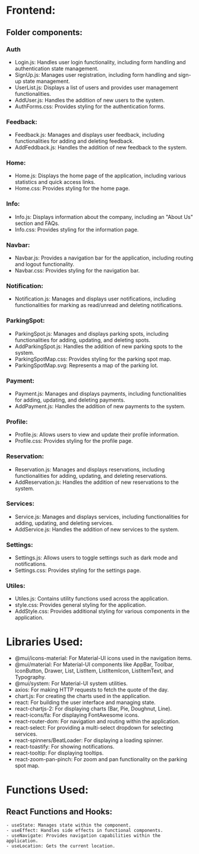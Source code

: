 # Frontend:
## Folder components:
### Auth 
- Login.js: Handles user login functionality, including form handling and authentication state management.
- SignUp.js: Manages user registration, including form handling and sign-up state management.
- UserList.js: Displays a list of users and provides user management functionalities.
- AddUser.js: Handles the addition of new users to the system.
- AuthForms.css: Provides styling for the authentication forms.

### Feedback:
- Feedback.js: Manages and displays user feedback, including functionalities for adding and deleting feedback.
- AddFeddback.js: Handles the addition of new feedback to the system.

### Home:
- Home.js: Displays the home page of the application, including various statistics and quick access links.
- Home.css: Provides styling for the home page.

### Info:
- Info.js: Displays information about the company, including an "About Us" section and FAQs.
- Info.css: Provides styling for the information page.

### Navbar:
- Navbar.js: Provides a navigation bar for the application, including routing and logout functionality.
- Navbar.css: Provides styling for the navigation bar.

### Notification:
- Notification.js: Manages and displays user notifications, including functionalities for marking as read/unread and deleting notifications.

### ParkingSpot: 
- ParkingSpot.js: Manages and displays parking spots, including functionalities for adding, updating, and deleting spots.
- AddParkingSpot.js: Handles the addition of new parking spots to the system.
- ParkingSpotMap.css: Provides styling for the parking spot map.
- ParkingSpotMap.svg: Represents a map of the parking lot.

### Payment:
- Payment.js: Manages and displays payments, including functionalities for adding, updating, and deleting payments.
- AddPayment.js: Handles the addition of new payments to the system.

### Profile:
- Profile.js: Allows users to view and update their profile information.
- Profile.css: Provides styling for the profile page.

### Reservation:
- Reservation.js: Manages and displays reservations, including functionalities for adding, updating, and deleting reservations.
- AddReservation.js: Handles the addition of new reservations to the system.

### Services:
- Service.js: Manages and displays services, including functionalities for adding, updating, and deleting services.
- AddService.js: Handles the addition of new services to the system.

### Settings:
- Settings.js: Allows users to toggle settings such as dark mode and notifications.
- Settings.css: Provides styling for the settings page.

### Utiles:
- Utiles.js: Contains utility functions used across the application.
- style.css: Provides general styling for the application.
- AddStyle.css: Provides additional styling for various components in the application.

# Libraries Used:
- @mui/icons-material: For Material-UI icons used in the navigation items.
- @mui/material: For Material-UI components like AppBar, Toolbar, IconButton, Drawer, List, ListItem, ListItemIcon, ListItemText, and Typography.
- @mui/system: For Material-UI system utilities.
- axios: For making HTTP requests to fetch the quote of the day.
- chart.js: For creating the charts used in the application.
- react: For building the user interface and managing state.
- react-chartjs-2: For displaying charts (Bar, Pie, Doughnut, Line).
- react-icons/fa: For displaying FontAwesome icons.
- react-router-dom: For navigation and routing within the application.
- react-select: For providing a multi-select dropdown for selecting services.
- react-spinners/BeatLoader: For displaying a loading spinner.
- react-toastify: For showing notifications.
- react-tooltip: For displaying tooltips.
- react-zoom-pan-pinch: For zoom and pan functionality on the parking spot map.

# Functions Used:
## React Functions and Hooks:
    - useState: Manages state within the component.
    - useEffect: Handles side effects in functional components.
    - useNavigate: Provides navigation capabilities within the application.
    - useLocation: Gets the current location.
